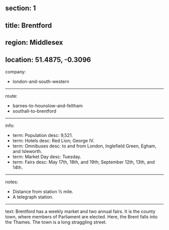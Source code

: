 section: 1
----
title: Brentford
----
region: Middlesex
----
location: 51.4875, -0.3096
----
company:
- london-and-south-western
----
route:
- barnes-to-hounslow-and-feltham
- southall-to-brentford
----
info:
- term: Population
  desc: 9,521.
- term: Hotels
  desc: Red Lion; George IV.
- term: Omnibuses
  desc: to and from London, Inglefield Green, Egham, and Isleworth.
- term: Market Day
  desc: Tuesday.
- term: Fairs
  desc: May 17th, 18th, and 19th; September 12th, 13th, and 14th.
----
notes:
- Distance from station ½ mile.
- A telegraph station.
----
text: Brentford has a weekly market and two annual fairs. It is the county town, where members of Parliament are elected. Here, the Brent falls into the Thames. The town is a long straggling street.
